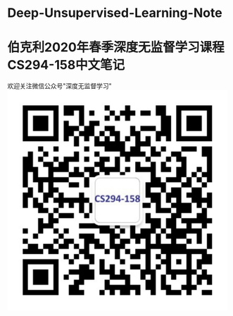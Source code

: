 # Deep-Unsupervised-Learning-Note
# 伯克利2020年春季深度无监督学习课程CS294-158中文笔记
欢迎关注微信公众号"深度无监督学习"
<img src="./fig/qrcode.jpg" alt="图片替换文本" width="500">
